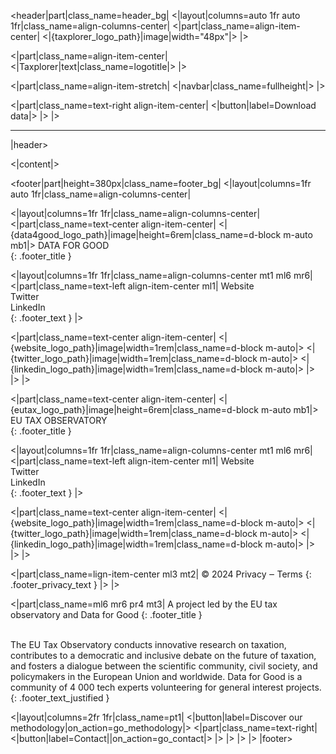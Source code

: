 [//]: # (The root file handles sections in common for all pages like header and footer)
[//]: # (It also contains the <|content|> variable which will display the content of selected page)

[//]: # (Header)
<header|part|class_name=header_bg|
<|layout|columns=auto 1fr auto 1fr|class_name=align-columns-center|
<|part|class_name=align-item-center|
<|{taxplorer_logo_path}|image|width="48px"|>
|>

<|part|class_name=align-item-center|
<|Taxplorer|text|class_name=logotitle|>
|>

<|part|class_name=align-item-stretch|
<|navbar|class_name=fullheight|>
|>

<|part|class_name=text-right align-item-center|
<|button|label=Download data|>
|>
|>

<hr class="header_hr"/>
|header>

[//]: # (Add active page content)
<|content|>

[//]: # (Footer)
<footer|part|height=380px|class_name=footer_bg|
<|layout|columns=1fr auto 1fr|class_name=align-columns-center|

[//]: # (Left section of footer)
<|layout|columns=1fr 1fr|class_name=align-columns-center|
<|part|class_name=text-center align-item-center|
<|{data4good_logo_path}|image|height=6rem|class_name=d-block m-auto mb1|>
DATA FOR GOOD<br/>
{: .footer_title }

<|layout|columns=1fr 1fr|class_name=align-columns-center mt1 ml6 mr6|
<|part|class_name=text-left align-item-center ml1|
Website<br/>
Twitter<br/>
LinkedIn<br/>
{: .footer_text }
|>

<|part|class_name=text-center align-item-center|
<|{website_logo_path}|image|width=1rem|class_name=d-block m-auto|>
<|{twitter_logo_path}|image|width=1rem|class_name=d-block m-auto|>
<|{linkedin_logo_path}|image|width=1rem|class_name=d-block m-auto|>
|>
|>
|>

<|part|class_name=text-center align-item-center|
<|{eutax_logo_path}|image|height=6rem|class_name=d-block m-auto mb1|>
EU TAX OBSERVATORY<br/>
{: .footer_title }

<|layout|columns=1fr 1fr|class_name=align-columns-center mt1 ml6 mr6|
<|part|class_name=text-left align-item-center ml1|
Website<br/>
Twitter<br/>
LinkedIn<br/>
{: .footer_text }
|>

<|part|class_name=text-center align-item-center|
<|{website_logo_path}|image|width=1rem|class_name=d-block m-auto|>
<|{twitter_logo_path}|image|width=1rem|class_name=d-block m-auto|>
<|{linkedin_logo_path}|image|width=1rem|class_name=d-block m-auto|>
|>
|>
|>

<|part|class_name=lign-item-center ml3 mt2|
&#169; 2024 Privacy &#8210; Terms
{: .footer_privacy_text }
|>
|>

[//]: # (Add vertical line)
<div class="footer_vl"></div>

[//]: # (Right section of footer)
<|part|class_name=ml6 mr6 pr4 mt3|
A project led by the EU tax observatory and Data for Good
{: .footer_title }

<br/>
The EU Tax Observatory conducts innovative research on taxation, contributes to a democratic and inclusive debate on the 
future of taxation, and fosters a dialogue between the scientific community, civil society, and policymakers in the 
European Union and worldwide.  
Data for Good is a community of 4 000 tech experts volunteering for general interest projects.
{: .footer_text_justified }

<|layout|columns=2fr 1fr|class_name=pt1|
<|button|label=Discover our methodology|on_action=go_methodology|>
<|part|class_name=text-right|
<|button|label=Contact||on_action=go_contact|>
|>
|>
|>
|>
|footer>